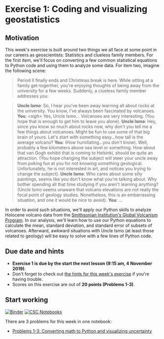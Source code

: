 # Exercise 1: Coding and visualizing geostatistics

## Motivation

This week's exercise is built around two things we all face at some point in our careers as geoscientists: Statistics and clueless family members. For the first item, we'll focus on converting a few common statistical equations to Python code and using them to analyze some data. For item two, imagine the following scene:

> Period II finally ends and Christmas break is here. While sitting at a family get-togerther, you're enjoying thoughts of being away from the university for a few weeks. Suddenly, a clueless family member addresses you:

> **Uncle Ismo**: So, I hear you've been away learning all about rocks at the university. You know, I've always been fascinated by volcanoes.
> **You**: *\<sigh\>* Yes, Uncle Ismo... Volcanoes are very interesting. (You hope that is enough to get him to leave you alone).
> **Uncle Ismo**: Hey, since you know so much about rocks now, why don't you tell me a few things about volcanoes. Might be fun to use some of that big brain of yours. Let's start with something easy...how tall is the average volcano?
> **You**: (How humiliating...you don't know). Well, probably a few kilometers above sea level or something. How about that van Gogh exhibit that is coming to Helsinki, should be quite an attraction. (You hope changing the subject will steer your uncle away from poking fun at you for not knowing something geological. Unfortunately, he is not interested in art, and notices you trying to change the subject).
> **Uncle Ismo**: Who cares about some silly paintings, seems like you don't know what you're talking about. Why bother spending all that time studying if you aren't learning anything? (Uncle Ismo seems unaware that volcano elevations are not really the focal point of geology studies. Nonetheless, this is an embarrassing situation, and one it would be nice to avoid).
> **You**: ...

In order to avoid such situations, we'll apply our Python skills to analyze Holocene volcano data from the [Smithsonian Institution's Global Volcanism Program](https://volcano.si.edu/). In our analysis, we'll learn how to use our Python equations to calculate the mean, standard deviation, and standard error of subsets of volcanoes. Afterward, awkward situations with Uncle Ismo (at least those related to geology) will be easy to solve with a few lines of Python code.

## Due date and hints

- **Exercise 1 is due by the start the next lesson (9:15 am, 4 November 2019)**.
- Don't forget to check out [the hints for this week's exercise](https://introqg.github.io/site/lessons/L1/exercise-1.html) if you're having trouble.
- Scores on this exercise are out of **20 points (Problems 1-3)**.

## Start working

[![Binder](https://mybinder.org/badge.svg)](https://mybinder.org/v2/gh/introqg/notebooks/master?urlpath=lab)
[![CSC Notebooks](https://img.shields.io/badge/launch-CSC%20notebook-blue.svg)](https://notebooks.csc.fi/#/blueprint/d8bb9216112e4dc298f51de49b9fae56)

There are 3 problems for this week in one notebook:

 - [Problems 1-3: Converting math to Python and visualizing uncertainty](Exercise-1-problems-1-3.ipynb)